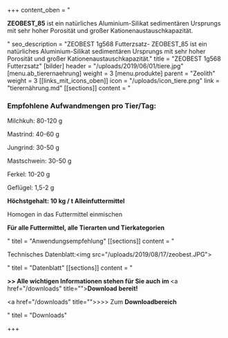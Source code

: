 +++
content_oben = "<p><strong>ZEOBEST_85</strong> ist ein natürliches Aluminium-Silikat sedimentären Ursprungs mit sehr hoher Porosität und großer Kationenaustauschkapazität.</p>"
seo_description = "ZEOBEST 1g568 Futterzsatz- ZEOBEST_85 ist ein natürliches Aluminium-Silikat sedimentären Ursprungs mit sehr hoher Porosität und großer Kationenaustauschkapazität."
title = "ZEOBEST 1g568 Futterzsatz"
[bilder]
header = "/uploads/2019/06/01/tiere.jpg"
[menu.ab_tierernaehrung]
weight = 3
[menu.produkte]
parent = "Zeolith"
weight = 3
[[links_mit_icons_oben]]
icon = "/uploads/icon_tiere.png"
link = "tierernährung.md"
[[sections]]
content = "<h3>Empfohlene Aufwandmengen pro Tier/Tag:</h3><p>Milchkuh: 80-120 g</p><p>Mastrind: 40-60 g</p><p>Jungrind: 30-50 g</p><p>Mastschwein: 30-50 g</p><p>Ferkel: 10-20 g</p><p>Geflügel: 1,5-2 g</p><p><strong>Höchstgehalt: 10 kg / t Alleinfuttermittel</strong></p><p>Homogen in das Futtermittel einmischen</p><p><strong>Für alle Futtermittel, alle Tierarten und Tierkategorien</strong></p>"
titel = "Anwendungsempfehlung"
[[sections]]
content = "<p>Technisches Datenblatt:<img src=\"/uploads/2019/08/17/zeobest.JPG\"></p>"
titel = "Datenblatt"
[[sections]]
content = "<p><strong>&gt;&gt; Alle wichtigen Informationen stehen für Sie auch im </strong><a href=\"/downloads\" title=\"\"><strong>Download </strong></a><strong>bereit!</strong></p><p><a href=\"/downloads\" title=\"\">&gt;&gt;&gt; Zum <strong>Downloadbereich</strong></a></p>"
titel = "Downloads"

+++
